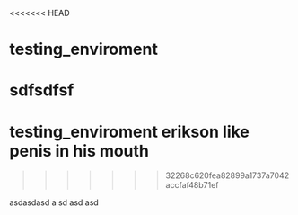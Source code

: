 <<<<<<< HEAD
# testing_enviroment
sdfsdfsf
=======
# testing_enviroment    erikson like penis in his mouth
>>>>>>> 32268c620fea82899a1737a7042accfaf48b71ef



asdasdasd
a
sd
asd
asd